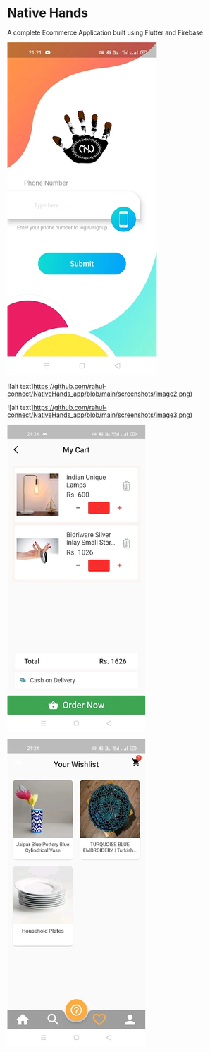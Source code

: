 # Native Hands 
A complete Ecommerce Application built using Flutter and Firebase


![alt text](https://github.com/rahul-connect/NativeHands_app/blob/main/screenshots/image1.png)


![alt text]https://github.com/rahul-connect/NativeHands_app/blob/main/screenshots/image2.png)


![alt text]https://github.com/rahul-connect/NativeHands_app/blob/main/screenshots/image3.png)


![alt text](https://github.com/rahul-connect/NativeHands_app/blob/main/screenshots/image4.png)


![alt text](https://github.com/rahul-connect/NativeHands_app/blob/main/screenshots/image5.png)

